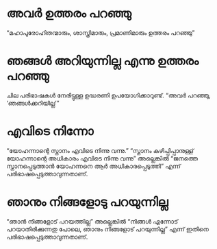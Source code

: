 #  അവർ ഉത്തരം പറഞ്ഞു
“മഹാപുരോഹിതന്മാരും, ശാസ്ത്രിമാരും, പ്രമാണിമാരും ഉത്തരം പറഞ്ഞു”
# ഞങ്ങൾ അറിയുന്നില്ല എന്നു ഉത്തരം പറഞ്ഞു
ചില പരിഭാഷകൾ നേരിട്ടുള്ള ഉദ്ധരണി ഉപയോഗിക്കാറുണ്ട്.  “അവർ പറഞ്ഞു, ‘ഞങ്ങൾക്കറിയില്ല’”
# എവിടെ നിന്നോ
“യോഹന്നാന്റെ സ്നാനം എവിടെ നിന്നു വന്നു.” “സ്നാനം കഴിപ്പിപ്പാനുള്ള് യോഹന്നാന്റെ അധികാരം എവിടെ നിന്നു വന്നു” അല്ലെങ്കിൽ “ജനത്തെ സ്നാനപ്പെടുത്താൻ യോഹന്നനെ ആർ അധികാരപ്പെടുത്തി” എന്ന് പരിഭാഷപ്പെടുത്താവുന്നതാണ്. 
# ഞാനും നിങ്ങളോടു പറയുന്നില്ല
“ഞാൻ നിങ്ങളോട് പറയത്തില്ല” അല്ലെങ്കിൽ “നിങ്ങൾ എന്നോട് പറയാതിരിക്കുന്നതു പോലെ, ഞാനും നിങ്ങളോട് പറയുന്നില്ല” എന്ന് ഇതിനെ പരിഭാഷപ്പെടുത്താവുന്നതാണ്.
